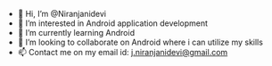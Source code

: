 - 👋 Hi, I’m @Niranjanidevi
- 👀 I’m interested in Android application development
- 🌱 I’m currently learning Android
- 💞️ I’m looking to collaborate on Android where i can utilize my skills
- 📫 Contact me on my email id: j.niranjanidevi@gmail.com

<!---
Niranjanidevi/Niranjanidevi is a ✨ special ✨ repository because its `README.md` (this file) appears on your GitHub profile.
You can click the Preview link to take a look at your changes.
--->

